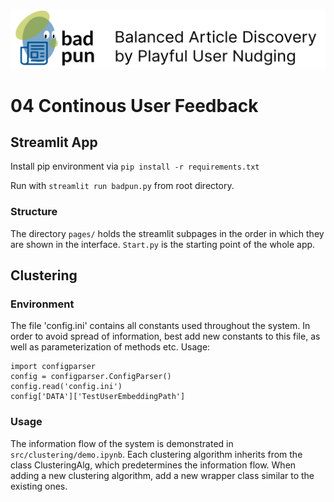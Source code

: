 ![header.png](media/header.png)
# 04 Continous User Feedback
## Streamlit App
Install pip environment via `pip install -r requirements.txt`

Run with 
`streamlit run badpun.py` from root directory.

### Structure
The directory `pages/` holds the streamlit subpages in the order in which they are shown in the interface. 
`Start.py` is the starting point of the whole app. 

## Clustering
### Environment
The file 'config.ini' contains all constants used throughout the system. In order to avoid spread of information, best
add new constants to this file, as well as parameterization of methods etc. Usage:

``` 
import configparser
config = configparser.ConfigParser()
config.read('config.ini')
config['DATA']['TestUserEmbeddingPath']
```

### Usage
The information flow of the system is demonstrated in `src/clustering/demo.ipynb`.
Each clustering algorithm inherits from the class ClusteringAlg, which predetermines the information flow. When adding
a new clustering algorithm, add a new wrapper class similar to the existing ones. 
